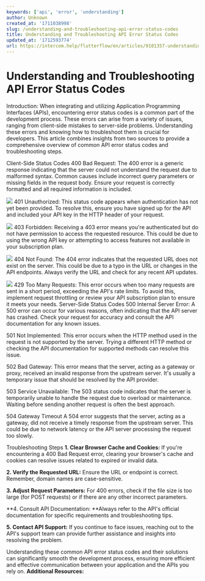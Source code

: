 ```yaml
---
keywords: ['api', 'error', 'understanding']
author: Unknown
created_at: '1711038998'
slug: /understanding-and-troubleshooting-api-error-status-codes
title: Understanding and Troubleshooting API Error Status Codes
updated_at: '1712593774'
url: https://intercom.help/flutterflow/en/articles/9101357-understanding-and-troubleshooting-api-error-status-codes
---
```

# Understanding and Troubleshooting API Error Status Codes

Introduction:
When integrating and utilizing Application Programming Interfaces (APIs), encountering error status codes is a common part of the development process. These errors can arise from a variety of issues, ranging from client-side mistakes to server-side problems. Understanding these errors and knowing how to troubleshoot them is crucial for developers. This article combines insights from two sources to provide a comprehensive overview of common API error status codes and troubleshooting steps.

Client-Side Status Codes
400 Bad Request:
The 400 error is a generic response indicating that the server could not understand the request due to malformed syntax. Common causes include incorrect query parameters or missing fields in the request body. Ensure your request is correctly formatted and all required information is included.

![](../../assets/20250430121124107334.png)
401 Unauthorized:
This status code appears when authentication has not yet been provided. To resolve this, ensure you have signed up for the API and included your API key in the HTTP header of your request.

![](../../assets/20250430121124391823.png)
403 Forbidden:
Receiving a 403 error means you're authenticated but do not have permission to access the requested resource. This could be due to using the wrong API key or attempting to access features not available in your subscription plan.

![](../../assets/20250430121124669111.png)
404 Not Found:
The 404 error indicates that the requested URL does not exist on the server. This could be due to a typo in the URL or changes in the API endpoints. Always verify the URL and check for any recent API updates.

![](../../assets/20250430121124874853.png)
429 Too Many Requests:
This error occurs when too many requests are sent in a short period, exceeding the API's rate limits. To avoid this, implement request throttling or review your API subscription plan to ensure it meets your needs.
Server-Side Status Codes
500 Internal Server Error:
A 500 error can occur for various reasons, often indicating that the API server has crashed. Check your request for accuracy and consult the API documentation for any known issues.

501 Not Implemented:
This error occurs when the HTTP method used in the request is not supported by the server. Trying a different HTTP method or checking the API documentation for supported methods can resolve this issue.

502 Bad Gateway:
This error means that the server, acting as a gateway or proxy, received an invalid response from the upstream server. It's usually a temporary issue that should be resolved by the API provider.

503 Service Unavailable:
The 503 status code indicates that the server is temporarily unable to handle the request due to overload or maintenance. Waiting before sending another request is often the best approach.

504 Gateway Timeout
A 504 error suggests that the server, acting as a gateway, did not receive a timely response from the upstream server. This could be due to network latency or the API server processing the request too slowly.

Troubleshooting Steps
**1. Clear Browser Cache and Cookies:** If you're encountering a 400 Bad Request error, clearing your browser's cache and cookies can resolve issues related to expired or invalid data.

**2. Verify the Requested URL:** Ensure the URL or endpoint is correct. Remember, domain names are case-sensitive.

**3. Adjust Request Parameters:** For 400 errors, check if the file size is too large (for POST requests) or if there are any other incorrect parameters.

**4. Consult API Documentation: **Always refer to the API's official documentation for specific requirements and troubleshooting tips.

**5. Contact API Support:** If you continue to face issues, reaching out to the API's support team can provide further assistance and insights into resolving the problem.

Understanding these common API error status codes and their solutions can significantly smooth the development process, ensuring more efficient and effective communication between your application and the APIs you rely on.
**Additional Resources:**



